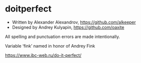 doitperfect
===========
* Written by Alexander Alexandrov, https://github.com/alkeeper 
* Designed by Andrey Kulyapin, https://github.com/oaxite 

All spelling and punctuation errors are made intentionally.

Variable ‘fink’ named in honor of Andrey Fink

https://www.ibc-web.ru/do-it-perfect/
